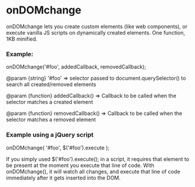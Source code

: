 # onDOMchange

onDOMchange lets you create custom elements (like web components), or execute vanilla JS scripts on dynamically created elements. One function, 1KB minified.

### Example:

onDOMchange('#foo', addedCallback, removedCallback);

@param {string} '#foo' => selector passed to document.querySelector() to search all created/removed elements

@param {function} addedCallback() => Callback to be called when the selector matches a created element

@param {function} removedCallback() => Callback to be called when the selector matches a removed element

### Example using a jQuery script

onDOMchange( '#foo', $('#foo').execute );

If you simply used $('#foo').execute(); in a script, it requires that element to be present at the moment you execute that line of code. With onDOMchange(), it will watch all changes, and execute that line of code immediately after it gets inserted into the DOM.
